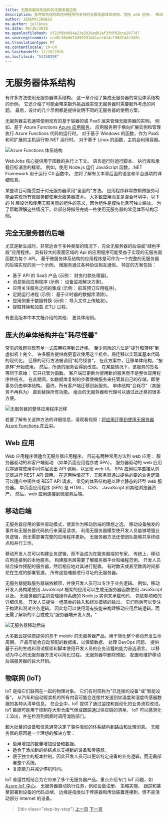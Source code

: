 ```yaml
---
title: 无服务器体系结构的无服务器应用
description: 各种体系结构和应用程序所支持的无服务器体系结构，包括 web 应用、 移动和 IoT 的探索。
author: JEREMYLIKNESS
ms.author: jeliknes
ms.date: 06/26/2018
ms.openlocfilehash: 5f22f8b9894a23e5920adb2af3fdf02bce2877d7
ms.sourcegitcommit: ccd8c36b0d74d99291d41aceb14cf98d74dc9d2b
ms.translationtype: MT
ms.contentlocale: zh-CN
ms.lasthandoff: 12/10/2018
ms.locfileid: "53150298"
---
```

# <a name="serverless-architecture"></a>无服务器体系结构

有许多方法使用无服务器体系结构。 这一章介绍了集成无服务器的常见体系结构的示例。 它还介绍了可能会带来额外挑战或实现无服务器时需要额外考虑的问题。 最后，设计的几个示例都是提供说明不同的无服务器的使用方案。

无服务器主机通常使用现有的基于容器的或 PaaS 层来管理无服务器的实例。 例如，基于 Azure Functions [Azure 应用服务](https://docs.microsoft.com/azure/app-service/)。 应用服务用于横向扩展实例和管理执行 Azure Functions 代码的运行时。 对于基于 Windows 的函数，作为 PaaS 和可扩展的主机运行带.NET 运行时。 对于基于 Linux 的函数，主机会利用容器。

![Azure Functions 体系结构](./media/azure-functions-architecture.png)

WebJobs 核心提供用于函数的执行上下文。 语言运行时运行脚本、 执行库和承载目标语言的框架。 例如，使用 Node.js 运行 JavaScript 函数，.NET Framework 用于运行 C# 函数中。 您将了解有关本章后面的语言和平台选项的详细信息。

某些项目可能受益于对无服务器采用"全面的"方法。 应用程序非常依赖微服务可能会实现所有微服务都使用无服务器技术。 大多数应用而言是混合环境中，以下的 N 层设计和使用无服务器的组件的意义，因为组件是模块化且可独立缩放。 为了帮助理解这些情况下，此部分将指导完成一些使用无服务器的常见体系结构示例。

## <a name="full-serverless-back-end"></a>完全无服务器的后端

尤其是新生成时，非常适合于多种类型的情况下，完全无服务器的后端或"绿色字段"应用程序。 具有较大的表面区域的 Api 的应用程序可能受益于实现的无服务器函数为每个 API。 基于微服务体系结构的应用程序是可作为一个完整的无服务器的后端实现的另一个示例。 微服务通过各种协议相互通信。 特定的方案包括：

* 基于 API 的 SaaS 产品 (示例： 财务付款处理器)。
* 消息驱动应用程序 (示例： 设备监视解决方案)。
* 应用关注服务之间的集成 (示例： 航班预订应用程序)。
* 定期运行进程 (示例： 基于计时器的数据库清除)。
* 应用侧重于数据转换 (示例： 导入文件上传触发)。
* 提取转换和加载 (ETL) 过程。

有更高版本中本文档介绍的其他、 更具体用例。

## <a name="monoliths-and-starving-the-beast"></a>庞大的单体结构并在"耗尽怪兽"

常见的难题将现有单一式应用程序到云迁移。 至少风险的方法是"提升和转移"到虚拟机上完全。 许多服务提供商更喜欢使用这个机会，将迁移以实现其基本代码的现代化。 迁移的可行方法被调用"耗尽怪兽"。 在此方案中，迁移单体结构，"按原样"开始使用。 然后，所选的服务会得到改进。 在某些情况下，该服务的签名等同于原始： 它只托管为函数。 客户端已更新为使用新的服务而不是整体应用程序终结点。 在此期间，如数据库复制的步骤使微服务来托管其自己的存储，即使事务仍由单体结构。 最终，所有客户端迁移到新服务。 单体结构"会耗尽"（其服务不再称为） 直到替换所有功能。 组合的无服务器和代理可以通过此迁移的很多方便。

![无服务器的整体应用程序迁移](./media/serverless-monolith-migration.png)

若要了解有关这种方法的详细信息，请观看视频：[将应用迁移到使用无服务器 Azure Functions 在云中](https://channel9.msdn.com/Events/Connect/2017/E102)。

## <a name="web-apps"></a>Web 应用

Web 应用程序很适合无服务器应用程序。 目前有两种常用方法到 web 应用： 服务器驱动的和客户端驱动 （如单页面应用程序或 SPA）。 服务器驱动的 web 应用程序通常使用中间件层发出 API 调用，以呈现 web UI。 SPA 应用程序直接从浏览器进行 REST API 调用。 在这两种情况下，无服务器通过提供必要的业务逻辑可以适应中间件或 REST API 请求。 常见的体系结构是以建立静态的轻型 web 服务器。 单页面应用程序 (SPA) 是 HTML、 CSS、 JavaScript 和其他浏览器资产。 然后，web 应用连接到微服务后端。

## <a name="mobile-back-ends"></a>移动后端

无服务器应用的事件驱动模式，使其作为移动后端的理想之选。 移动设备触发的事件和无服务器代码执行来满足请求。 利用无服务器模型使开发人员能够增强业务逻辑，而无需部署完整的应用程序更新。 无服务器方法还使团队能够共享终结点和并行工作。

移动开发人员可以构建业务逻辑，而不会成为在服务器端的专家。 传统上，移动应用连接到的本地服务。 构建服务层需要了解服务器平台和编程范例。 开发人员结合操作预配的服务器，然后相应地对其进行配置。 有时数天或甚至数周时间都花在生成的部署管道。 所有这些难题进行寻址的无服务器。

无服务器提取服务器端依赖项，并使开发人员可以专注于业务逻辑。 例如，移动开发人员构建使用 JavaScript 框架的应用可以生成无服务器函数使用 JavaScript 以及。 无服务器的主机管理操作系统的 Node.js 实例来承载代码、 包依赖项和的详细信息。 开发人员提供一组简单的输入和标准模板的输出。 它们然后可以专注于构建和测试业务逻辑。 因此您可以使用现有技能来构建移动应用后端逻辑，而无需了解新的平台或成为"服务器端开发人员。"

![无服务器移动后端](./media/serverless-mobile-backend.png)

大多数云提供商提供的基于 mobile 的无服务器产品，用于简化整个移动开发生命周期。 产品可能会自动预配的数据库，以保留数据、 处理 DevOps 问题、 提供基于云的生成和测试框架和脚本使用开发人员的业务流程的能力首选语言。 以移动为中心的无服务器方法可以简化过程。 无服务器中删除预配、 配置和维护移动后端服务器的巨大开销。

## <a name="internet-of-things-iot"></a>物联网 (IoT)

IoT 是指它们联网在一起的物理对象。 它们有时简称为"已连接的设备"或"智能设备"。 从汽车和自动贩卖机的所有内容可能会连接并发送到如温度和湿度传感器数据的各种从清单信息。 在企业中，IoT 提供了通过监控和自动化的业务流程改进。 IoT 数据可能用于控制在大型仓库气候或跟踪通过供应链的清单。 IoT 可以感测化工溢出，并在检测到烟雾时调用消防部门。

超大批量的设备和信息通常决定了事件驱动的体系结构到路由和处理消息。 无服务器的原因是一个理想的解决方案：

* 启用增加的数量增加设备和数据。
* 适合于添加新的终结点以支持新的设备和传感器。
* 便于独立的版本控制，因此开发人员可以更新特定设备的业务逻辑，而无需部署整个系统。
* 复原能力并减少停机时间。

IoT 普适性相结合为它带来了多个无服务器产品，重点介绍专门 IoT 问题，如[Azure IoT 中心](https://docs.microsoft.com/azure/iot-hub)。 无服务器自动执行任务，例如设备注册、 策略实施、 跟踪和甚至部署到设备的代码*边缘*。 边缘是指类似于传感器和传动装置连接到，但不是活动部分 Internet 的设备。

>[!div class="step-by-step"]
>[上一页](architecture-approaches.md)
>[下一页](serverless-architecture-considerations.md)